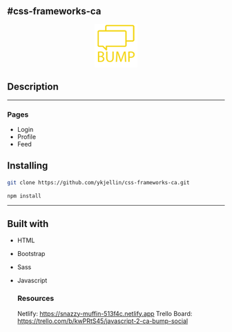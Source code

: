 #css-frameworks-ca
---

<div id="header" align="center">
  <img src="/assets/images/bump-logo-v2.png" width="100"/>
</div>

## Description

---

### Pages
- Login
- Profile
- Feed

## Installing


```bash
git clone https://github.com/ykjellin/css-frameworks-ca.git
```

```bash
npm install
```

---

## Built with

- HTML
- Bootstrap
- Sass
- Javascript

  ### Resources
  Netlify: https://snazzy-muffin-513f4c.netlify.app
  Trello Board: https://trello.com/b/kwPRtS45/javascript-2-ca-bump-social
